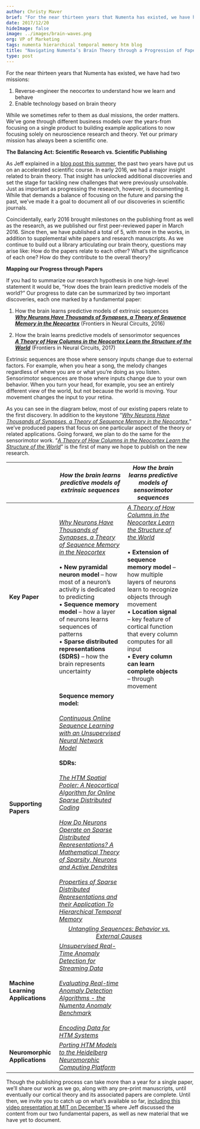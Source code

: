 ```yaml
---
author: Christy Maver
brief: "For the near thirteen years that Numenta has existed, we have had two missions:  1)	Reverse-engineer the neocortex to understand how we learn and behave, 2)	Enable technology based on brain theory. While we sometimes refer to them as dual missions, the order matters. We’ve gone through different business models over the years-from focusing on a single product to building example applications to now focusing solely on neuroscience research and theory. Yet our primary mission has always been a scientific one."
date: 2017/12/20
hideImage: false
image: ../images/brain-waves.png
org: VP of Marketing
tags: numenta hierarchical temporal memory htm blog
title: "Navigating Numenta’s Brain Theory through a Progression of Papers"
type: post
---
```


For the near thirteen years that Numenta has existed, we have had two missions:  
1.	Reverse-engineer the neocortex to understand how we learn and behave
2.	Enable technology based on brain theory

While we sometimes refer to them as dual missions, the order matters. We’ve gone through different business models over the years-from focusing on a single product to building example applications to now focusing solely on neuroscience research and theory. Yet our primary mission has always been a scientific one.

**The Balancing Act: Scientific Research vs. Scientific Publishing**

As Jeff explained in a [blog post this summer](https://numenta.com/blog/2017/07/18/Numenta-Research-FY-2018/), the past two years have put us on an accelerated scientific course. In early 2016, we had a major insight related to brain theory. That insight has unlocked additional discoveries and set the stage for tackling new challenges that were previously unsolvable. Just as important as progressing the research, however, is documenting it.  While that demands a balance of focusing on the future and parsing the past, we’ve made it a goal to document all of our discoveries in scientific journals.

Coincidentally, early 2016 brought milestones on the publishing front as well as the research, as we published our first peer-reviewed paper in March 2016.  Since then, we have published a total of 5, with more in the works, in addition to supplemental white papers and research manuscripts. As we continue to build out a library articulating our brain theory, questions may arise like: How do the papers relate to each other? What’s the significance of each one?  How do they contribute to the overall theory?

**Mapping our Progress through Papers**

If you had to summarize our research hypothesis in one high-level statement it would be, “How does the brain learn predictive models of the world?”  Our progress to date can be summarized by two important discoveries, each one marked by a fundamental paper:

1)	How the brain learns predictive models of extrinsic sequences  
***[Why Neurons Have Thousands of Synapses, a Theory of Sequence Memory in the Neocortex](https://numenta.com/papers/why-neurons-have-thousands-of-synapses-theory-of-sequence-memory-in-neocortex/)*** (Frontiers in Neural Circuits, 2016)

2)	How the brain learns predictive models of sensorimotor sequences  
***[A Theory of How Columns in the Neocortex Learn the Structure of the World](https://numenta.com/papers/a-theory-of-how-columns-in-the-neocortex-enable-learning-the-structure-of-the-world/)*** (Frontiers in Neural Circuits, 2017)

Extrinsic sequences are those where sensory inputs change due to external factors. For example, when you hear a song, the melody changes regardless of where you are or what you’re doing as you listen.  Sensorimotor sequences are those where inputs change due to your own behavior.  When you turn your head, for example, you see an entirely different view of the world, but not because the world is moving. Your movement changes the input to your retina.  

As you can see in the diagram below, most of our existing papers relate to the first discovery.  In addition to the keystone “*[Why Neurons Have Thousands of Synapses, a Theory of Sequence Memory in the Neocortex](https://numenta.com/papers/why-neurons-have-thousands-of-synapses-theory-of-sequence-memory-in-neocortex/)*,” we’ve produced papers that focus on one particular aspect of the theory or related applications.  Going forward, we plan to do the same for the sensorimotor work.  “*[A Theory of How Columns in the Neocortex Learn the Structure of the World](https://numenta.com/papers/a-theory-of-how-columns-in-the-neocortex-enable-learning-the-structure-of-the-world/)*” is the first of many we hope to publish on the new research.  

|   | *How the brain learns predictive models of extrinsic sequences* | *How the brain learns predictive models of sensorimotor sequences* |
| - |------------------------------------------ | ------------------------------------------ |
| **Key Paper** | *[Why Neurons Have Thousands of Synapses, a Theory of Sequence Memory in the Neocortex](https://numenta.com/papers/why-neurons-have-thousands-of-synapses-theory-of-sequence-memory-in-neocortex/)* <br/><br/> •	**New pyramidal neuron model** – how most of a neuron’s activity is dedicated to predicting <br/> •	**Sequence memory model** – how a layer of neurons learns sequences of patterns <br/> •	**Sparse distributed representations (SDRS)** – how the brain represents uncertainty |	*[A Theory of How Columns in the Neocortex Learn the Structure of the World](https://numenta.com/papers/a-theory-of-how-columns-in-the-neocortex-enable-learning-the-structure-of-the-world/)* <br/><br/> •	**Extension of sequence memory model** – how multiple layers of neurons learn to recognize objects through movement <br/> •	**Location signal** – key feature of cortical function that every column computes for all input <br/> •	**Every column can learn complete objects** – through movement |
| **Supporting Papers** | **Sequence memory model:** <br/><br/> *[Continuous Online Sequence Learning with an Unsupervised Neural Network Model](https://numenta.com/papers/continuous-online-sequence-learning-with-an-unsupervised-neural-network-model/)*	<br/><br/> **SDRs:** <br/><br/> *[The HTM Spatial Pooler: A Neocortical Algorithm for Online Sparse Distributed Coding](http://bit.ly/theHTMSP)* <br/><br/> *[How Do Neurons Operate on Sparse Distributed Representations? A Mathematical Theory of Sparsity, Neurons and Active Dendrites](http://arxiv.org/abs/1601.00720)* <br/><br/> *[Properties of Sparse Distributed Representations and their Application To Hierarchical Temporal Memory](http://arxiv.org/abs/1503.07469)* |      |
| <td colspan=2 align=center> *[Untangling Sequences: Behavior vs. External Causes](https://doi.org/10.1101/190678)* |
| **Machine Learning Applications** | *[Unsupervised Real-Time Anomaly Detection for Streaming Data](https://numenta.com/papers/unsupervised-real-time-anomaly-detection-for-streaming-data/)*	<br/><br/> *[Evaluating Real-time Anomaly Detection Algorithms - the Numenta Anomaly Benchmark](http://arxiv.org/abs/1510.03336)* <br/><br/> *[Encoding Data for HTM Systems](http://arxiv.org/abs/1602.05925)* |     |
| **Neuromorphic Applications** | *[Porting HTM Models to the Heidelberg Neuromorphic Computing Platform](http://arxiv.org/abs/1505.02142)* |    |   |

Though the publishing process can take more than a year for a single paper, we’ll share our work as we go, along with any pre-print manuscripts, until eventually our cortical theory and its associated papers are complete.  Until then, we invite you to catch up on what’s available so far, [including this video presentation at MIT on December 15](https://cbmm.mit.edu/video/have-we-missed-half-what-neocortex-does-allocentric-location-basis-perception) where Jeff discussed the content from our two fundamental papers, as well as new material that we have yet to document.
